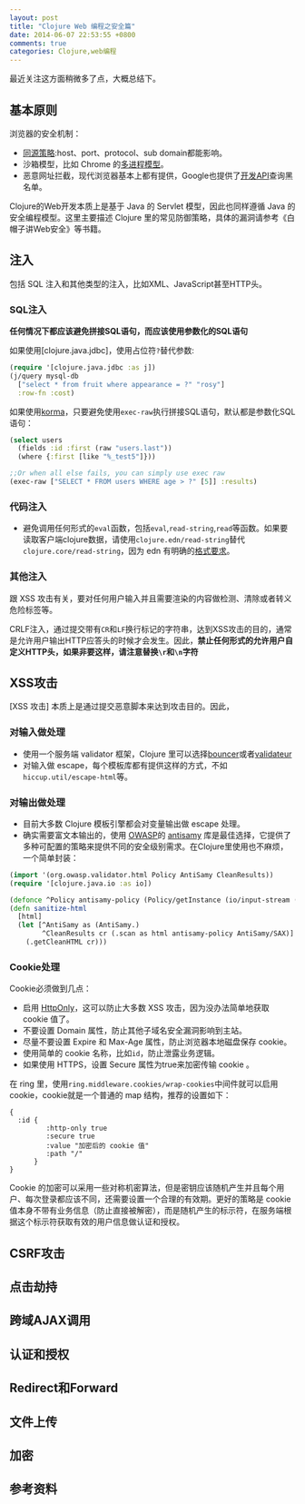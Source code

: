```yaml
---
layout: post
title: "Clojure Web 编程之安全篇"
date: 2014-06-07 22:53:55 +0800
comments: true
categories: Clojure,web编程
---
```


最近关注这方面稍微多了点，大概总结下。

## 基本原则

浏览器的安全机制：

* [同源策略](https://developer.mozilla.org/zh-CN/docs/Web/Security/Same-origin_policy):host、port、protocol、sub domain都能影响。
* 沙箱模型，比如 Chrome 的[多进程模型](http://www.ituring.com.cn/article/40164)。
* 恶意网址拦截，现代浏览器基本上都有提供，Google也提供了[开发API](https://developers.google.com/safe-browsing/)查询黑名单。

Clojure的Web开发本质上是基于 Java 的 Servlet 模型，因此也同样遵循 Java 的安全编程模型。这里主要描述 Clojure 里的常见防御策略，具体的漏洞请参考《白帽子讲Web安全》等书籍。

## 注入

包括 SQL 注入和其他类型的注入，比如XML、JavaScript甚至HTTP头。

### SQL注入

**任何情况下都应该避免拼接SQL语句，而应该使用参数化的SQL语句**

如果使用[clojure.java.jdbc]，使用占位符`?`替代参数:

``` clojure
(require '[clojure.java.jdbc :as j])
(j/query mysql-db
  ["select * from fruit where appearance = ?" "rosy"]
  :row-fn :cost)
```

如果使用[korma](http://sqlkorma.com/docs)，只要避免使用`exec-raw`执行拼接SQL语句，默认都是参数化SQL语句：

``` clojure
(select users
  (fields :id :first (raw "users.last"))
  (where {:first [like "%_test5"]}))

;;Or when all else fails, you can simply use exec raw
(exec-raw ["SELECT * FROM users WHERE age > ?" [5]] :results) 
```

### 代码注入

* 避免调用任何形式的`eval`函数，包括`eval`,`read-string`,`read`等函数。如果要读取客户端clojure数据，请使用`clojure.edn/read-string`替代`clojure.core/read-string`，因为 edn 有明确的[格式要求](https://github.com/edn-format/edn)。

### 其他注入

跟 XSS 攻击有关，要对任何用户输入并且需要渲染的内容做检测、清除或者转义危险标签等。

CRLF注入，通过提交带有`CR`和`LF`换行标记的字符串，达到XSS攻击的目的，通常是允许用户输出HTTP应答头的时候才会发生。因此，**禁止任何形式的允许用户自定义HTTP头，如果非要这样，请注意替换`\r`和`\n`字符**


## XSS攻击

[XSS 攻击] 本质上是通过提交恶意脚本来达到攻击目的。因此，

### 对输入做处理

* 使用一个服务端 validator 框架，Clojure 里可以选择[bouncer](https://github.com/leonardoborges/bouncer)或者[validateur](https://github.com/michaelklishin/validateur)
* 对输入做 escape，每个模板库都有提供这样的方式，不如`hiccup.util/escape-html`等。

### 对输出做处理

* 目前大多数 Clojure 模板引擎都会对变量输出做 escape 处理。
* 确实需要富文本输出的，使用 [OWASP](https://www.owasp.org/)的 [antisamy](https://code.google.com/p/owaspantisamy/) 库是最佳选择，它提供了多种可配置的策略来提供不同的安全级别需求。在Clojure里使用也不麻烦，一个简单封装：

``` clojure
(import '(org.owasp.validator.html Policy AntiSamy CleanResults))
(require '[clojure.java.io :as io])

(defonce ^Policy antisamy-policy (Policy/getInstance (io/input-stream (io/resource "antisamy-ebay-1.4.4.xml"))))
(defn sanitize-html
  [html]
  (let [^AntiSamy as (AntiSamy.)
        ^CleanResults cr (.scan as html antisamy-policy AntiSamy/SAX)]
    (.getCleanHTML cr)))
```

### Cookie处理

Cookie必须做到几点：

* 启用 [HttpOnly]()，这可以防止大多数 XSS 攻击，因为没办法简单地获取 cookie 值了。
* 不要设置 Domain 属性，防止其他子域名安全漏洞影响到主站。
* 尽量不要设置 Expire 和 Max-Age 属性，防止浏览器本地磁盘保存 cookie。
* 使用简单的 cookie 名称，比如`id`，防止泄露业务逻辑。
* 如果使用 HTTPS，设置 Secure 属性为true来加密传输 cookie 。

在 ring 里，使用`ring.middleware.cookies/wrap-cookies`中间件就可以启用 cookie，cookie就是一个普通的 map 结构，推荐的设置如下：

```
{
  :id {
         :http-only true
         :secure true
         :value "加密后的 cookie 值"
         :path "/"
      }
}
```

Cookie 的加密可以采用一些对称机密算法，但是密钥应该随机产生并且每个用户、每次登录都应该不同，还需要设置一个合理的有效期。更好的策略是 cookie 值本身不带有业务信息（防止直接被解密），而是随机产生的标示符，在服务端根据这个标示符获取有效的用户信息做认证和授权。



## CSRF攻击

## 点击劫持

## 跨域AJAX调用

## 认证和授权

## Redirect和Forward

## 文件上传

## 加密

## 参考资料




